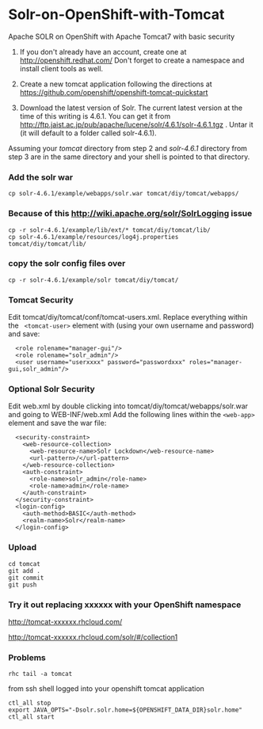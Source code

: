 Solr-on-OpenShift-with-Tomcat
=============================

Apache SOLR on OpenShift with Apache Tomcat7 with basic security


1. If you don't already have an account, create one at http://openshift.redhat.com/   Don't forget to create a namespace and install client tools as well.

2. Create a new tomcat application following the directions at https://github.com/openshift/openshift-tomcat-quickstart

3. Download the latest version of Solr. The current latest version at the time of this writing is 4.6.1. You can get it from http://ftp.jaist.ac.jp/pub/apache/lucene/solr/4.6.1/solr-4.6.1.tgz . Untar it (it will default to a folder called solr-4.6.1).

Assuming your *tomcat* directory from step 2 and *solr-4.6.1* directory from step 3 are in the same directory and your shell is pointed to that directory.

### Add the solr war
    cp solr-4.6.1/example/webapps/solr.war tomcat/diy/tomcat/webapps/


### Because of this http://wiki.apache.org/solr/SolrLogging issue 
    cp -r solr-4.6.1/example/lib/ext/* tomcat/diy/tomcat/lib/
    cp solr-4.6.1/example/resources/log4j.properties tomcat/diy/tomcat/lib/

### copy the solr config files over
    cp -r solr-4.6.1/example/solr tomcat/diy/tomcat/

### Tomcat Security
Edit tomcat/diy/tomcat/conf/tomcat-users.xml. Replace everything within the ``` <tomcat-user>``` element with (using your own username and password) and save:

```
  <role rolename="manager-gui"/>
  <role rolename="solr_admin"/>
  <user username="userxxxx" password="passwordxxx" roles="manager-gui,solr_admin"/>
```
### Optional Solr Security
Edit web.xml by double clicking into tomcat/diy/tomcat/webapps/solr.war and going to WEB-INF/web.xml
Add the following lines within the ```<web-app>``` element and save the war file:

```
  <security-constraint>
    <web-resource-collection>
      <web-resource-name>Solr Lockdown</web-resource-name>
      <url-pattern>/</url-pattern>
    </web-resource-collection>
    <auth-constraint>
      <role-name>solr_admin</role-name>
      <role-name>admin</role-name>
    </auth-constraint>
  </security-constraint>
  <login-config>
    <auth-method>BASIC</auth-method>
    <realm-name>Solr</realm-name>
  </login-config> 
```

### Upload  
    cd tomcat
    git add .
    git commit
    git push


### Try it out replacing xxxxxx with your OpenShift namespace
http://tomcat-xxxxxx.rhcloud.com/

http://tomcat-xxxxxx.rhcloud.com/solr/#/collection1

### Problems
    rhc tail -a tomcat

from ssh shell logged into your openshift tomcat application
```
ctl_all stop
export JAVA_OPTS="-Dsolr.solr.home=${OPENSHIFT_DATA_DIR}solr.home"
ctl_all start
```
